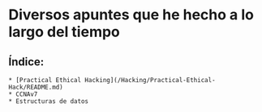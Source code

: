 # Diversos apuntes que he hecho a lo largo del tiempo 

## Índice:
	* [Practical Ethical Hacking](/Hacking/Practical-Ethical-Hack/README.md)
	* CCNAv7
	* Estructuras de datos
